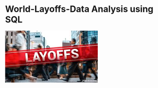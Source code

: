 # World-Layoffs-Data Analysis using SQL
![Layoffs Logo](https://raw.githubusercontent.com/atharvN8/World-Layoffs-Sql-Project/refs/heads/main/Layoffs%20logo1.jfif)

